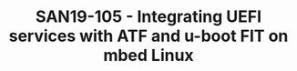---
categories:
- san19
description: A discussion on proposed adoption of UEFI secure boot and capsule update
  mechanisms in conjunction with u-boot FIT and ATF root-of trust on a high security
  Linux system.<br /> - What benefits does adding UEFI secure boot to the mix bring
  ?<br /> - What benefits does adding UEFI capsule update bring ?<br /> - EFI stub
  booting ?<br /> - Is grub required ?<br /> - Does the UEFI secure boot method bring
  additional security over straight u-boot FIT image signing<br /> - Does capsule
  update provide the right path to isolate user-space Linux from low-level device
  specific update logic ?
image:
  featured: 'true'
  path: /assets/images/featured-images/san19/SAN19-105.png
session_attendee_num: '5'
session_id: SAN19-105
session_room: Sunset V (Session 1)
session_slot:
  end_time: '2019-09-23 14:55:00'
  start_time: '2019-09-23 14:30:00'
session_speakers:
- speaker_bio: Embedded developer, Linux, u-boot, zephyr, ATF, OP-TEE.
  speaker_company: Linaro
  speaker_image: /assets/images/speakers/san19/bryan-o-donoghue.jpg
  speaker_location: bryan.odonoghue@nexus-software.ie
  speaker_name: Bryan O'Donoghue
  speaker_position: Software engineer
  speaker_username: bryan.odonoghue1
session_track: IoT Fog/Gateway/Edge Computing
tag: session
tags:
- Security
- ' Linux Kernel'
- ' Boot Architecture'
- ' IoT and Embedded'
- ' IoT Fog/Gateway/Edge Computing'
- ' Open Source Development'
title: SAN19-105 - Integrating UEFI services with ATF and u-boot FIT on mbed Linux
---